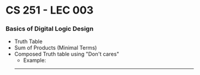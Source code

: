 # CS 251 - LEC 003
### Basics of Digital Logic Design
- Truth Table
- Sum of Products (Minimal Terms)
- Composed Truth table using "Don't cares"
  - Example:
  ----- 
<!--stackedit_data:
eyJoaXN0b3J5IjpbMjc3NTEyMDcsMTE2Mjc3MDExNCw1NjM0OD
A5OF19
-->
